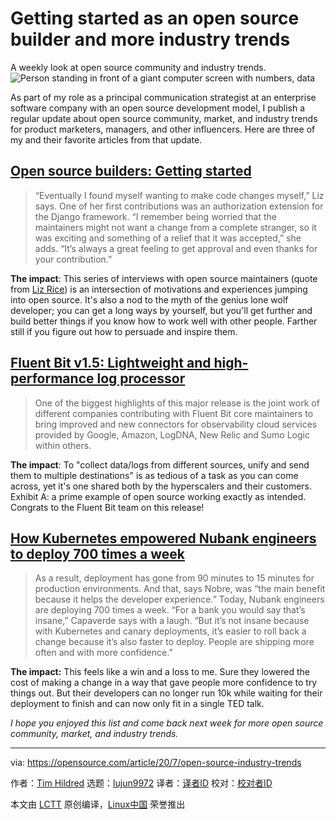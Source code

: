 [#]: collector: (lujun9972)
[#]: translator: (wxy)
[#]: reviewer: ( )
[#]: publisher: ( )
[#]: url: ( )
[#]: subject: (Getting started as an open source builder and more industry trends)
[#]: via: (https://opensource.com/article/20/7/open-source-industry-trends)
[#]: author: (Tim Hildred https://opensource.com/users/thildred)

Getting started as an open source builder and more industry trends
======
A weekly look at open source community and industry trends.
![Person standing in front of a giant computer screen with numbers, data][1]

As part of my role as a principal communication strategist at an enterprise software company with an open source development model, I publish a regular update about open source community, market, and industry trends for product marketers, managers, and other influencers. Here are three of my and their favorite articles from that update.

## [Open source builders: Getting started][2]

> “Eventually I found myself wanting to make code changes myself,” Liz says. One of her first contributions was an authorization extension for the Django framework. “I remember being worried that the maintainers might not want a change from a complete stranger, so it was exciting and something of a relief that it was accepted,” she adds. “It’s always a great feeling to get approval and even thanks for your contribution.”

**The impact**: This series of interviews with open source maintainers (quote from [Liz Rice][3]) is an intersection of motivations and experiences jumping into open source. It's also a nod to the myth of the genius lone wolf developer; you can get a long ways by yourself, but you'll get further and build better things if you know how to work well with other people. Farther still if you figure out how to persuade and inspire them.

## [Fluent Bit v1.5: Lightweight and high-performance log processor][4]

> One of the biggest highlights of this major release is the joint work of different companies contributing with Fluent Bit core maintainers to bring improved and new connectors for observability cloud services provided by Google, Amazon, LogDNA, New Relic and Sumo Logic within others.

**The impact**: To "collect data/logs from different sources, unify and send them to multiple destinations" is as tedious of a task as you can come across, yet it's one shared both by the hyperscalers and their customers. Exhibit A: a prime example of open source working exactly as intended. Congrats to the Fluent Bit team on this release!

## [How Kubernetes empowered Nubank engineers to deploy 700 times a week][5]

> As a result, deployment has gone from 90 minutes to 15 minutes for production environments. And that, says Nobre, was “the main benefit because it helps the developer experience.” Today, Nubank engineers are deploying 700 times a week. “For a bank you would say that’s insane,” Capaverde says with a laugh. “But it’s not insane because with Kubernetes and canary deployments, it’s easier to roll back a change because it’s also faster to deploy. People are shipping more often and with more confidence.”

**The impact:** This feels like a win and a loss to me. Sure they lowered the cost of making a change in a way that gave people more confidence to try things out. But their developers can no longer run 10k while waiting for their deployment to finish and can now only fit in a single TED talk.

_I hope you enjoyed this list and come back next week for more open source community, market, and industry trends._

--------------------------------------------------------------------------------

via: https://opensource.com/article/20/7/open-source-industry-trends

作者：[Tim Hildred][a]
选题：[lujun9972][b]
译者：[译者ID](https://github.com/译者ID)
校对：[校对者ID](https://github.com/校对者ID)

本文由 [LCTT](https://github.com/LCTT/TranslateProject) 原创编译，[Linux中国](https://linux.cn/) 荣誉推出

[a]: https://opensource.com/users/thildred
[b]: https://github.com/lujun9972
[1]: https://opensource.com/sites/default/files/styles/image-full-size/public/lead-images/data_metrics_analytics_desktop_laptop.png?itok=9QXd7AUr (Person standing in front of a giant computer screen with numbers, data)
[2]: https://idk.dev/open-source-builders-getting-started/
[3]: https://twitter.com/lizrice
[4]: https://www.cncf.io/blog/2020/07/14/fluent-bit-v1-5-lightweight-and-high-performance-log-processor/
[5]: https://www.cncf.io/blog/2020/07/10/how-kubernetes-empowered-nubank-engineers-to-deploy-200-times-a-week/
